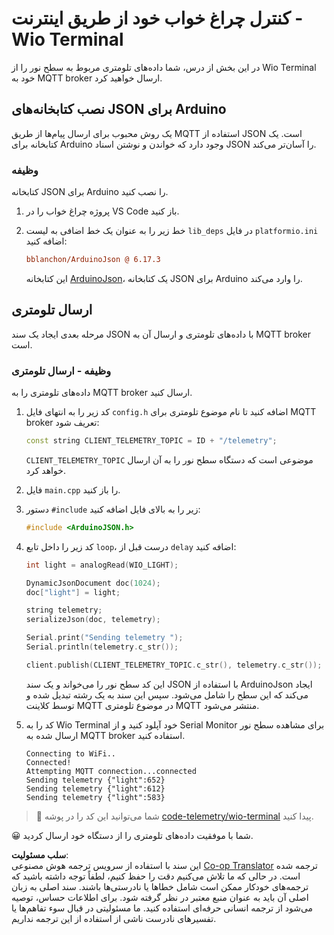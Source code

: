 <!--
CO_OP_TRANSLATOR_METADATA:
{
  "original_hash": "4bcc29fe2b65e56eada83d2476279227",
  "translation_date": "2025-08-25T21:59:07+00:00",
  "source_file": "1-getting-started/lessons/4-connect-internet/wio-terminal-telemetry.md",
  "language_code": "fa"
}
-->
# کنترل چراغ خواب خود از طریق اینترنت - Wio Terminal

در این بخش از درس، شما داده‌های تلومتری مربوط به سطح نور را از Wio Terminal خود به MQTT broker ارسال خواهید کرد.

## نصب کتابخانه‌های JSON برای Arduino

یک روش محبوب برای ارسال پیام‌ها از طریق MQTT استفاده از JSON است. یک کتابخانه برای Arduino وجود دارد که خواندن و نوشتن اسناد JSON را آسان‌تر می‌کند.

### وظیفه

کتابخانه JSON برای Arduino را نصب کنید.

1. پروژه چراغ خواب را در VS Code باز کنید.

1. خط زیر را به عنوان یک خط اضافی به لیست `lib_deps` در فایل `platformio.ini` اضافه کنید:

    ```ini
    bblanchon/ArduinoJson @ 6.17.3
    ```

    این کتابخانه [ArduinoJson](https://arduinojson.org)، یک کتابخانه JSON برای Arduino را وارد می‌کند.

## ارسال تلومتری

مرحله بعدی ایجاد یک سند JSON با داده‌های تلومتری و ارسال آن به MQTT broker است.

### وظیفه - ارسال تلومتری

داده‌های تلومتری را به MQTT broker ارسال کنید.

1. کد زیر را به انتهای فایل `config.h` اضافه کنید تا نام موضوع تلومتری برای MQTT broker تعریف شود:

    ```cpp
    const string CLIENT_TELEMETRY_TOPIC = ID + "/telemetry";
    ```

    `CLIENT_TELEMETRY_TOPIC` موضوعی است که دستگاه سطح نور را به آن ارسال خواهد کرد.

1. فایل `main.cpp` را باز کنید.

1. دستور `#include` زیر را به بالای فایل اضافه کنید:

    ```cpp
    #include <ArduinoJSON.h>
    ```

1. کد زیر را داخل تابع `loop`، درست قبل از `delay` اضافه کنید:

    ```cpp
    int light = analogRead(WIO_LIGHT);

    DynamicJsonDocument doc(1024);
    doc["light"] = light;

    string telemetry;
    serializeJson(doc, telemetry);

    Serial.print("Sending telemetry ");
    Serial.println(telemetry.c_str());

    client.publish(CLIENT_TELEMETRY_TOPIC.c_str(), telemetry.c_str());
    ```

    این کد سطح نور را می‌خواند و یک سند JSON با استفاده از ArduinoJson ایجاد می‌کند که این سطح را شامل می‌شود. سپس این سند به یک رشته تبدیل شده و توسط کلاینت MQTT در موضوع تلومتری MQTT منتشر می‌شود.

1. کد را به Wio Terminal خود آپلود کنید و از Serial Monitor برای مشاهده سطح نور ارسال شده به MQTT broker استفاده کنید.

    ```output
    Connecting to WiFi..
    Connected!
    Attempting MQTT connection...connected
    Sending telemetry {"light":652}
    Sending telemetry {"light":612}
    Sending telemetry {"light":583}
    ```

> 💁 شما می‌توانید این کد را در پوشه [code-telemetry/wio-terminal](../../../../../1-getting-started/lessons/4-connect-internet/code-telemetry/wio-terminal) پیدا کنید.

😀 شما با موفقیت داده‌های تلومتری را از دستگاه خود ارسال کردید.

**سلب مسئولیت**:  
این سند با استفاده از سرویس ترجمه هوش مصنوعی [Co-op Translator](https://github.com/Azure/co-op-translator) ترجمه شده است. در حالی که ما تلاش می‌کنیم دقت را حفظ کنیم، لطفاً توجه داشته باشید که ترجمه‌های خودکار ممکن است شامل خطاها یا نادرستی‌ها باشند. سند اصلی به زبان اصلی آن باید به عنوان منبع معتبر در نظر گرفته شود. برای اطلاعات حساس، توصیه می‌شود از ترجمه انسانی حرفه‌ای استفاده کنید. ما مسئولیتی در قبال سوء تفاهم‌ها یا تفسیرهای نادرست ناشی از استفاده از این ترجمه نداریم.